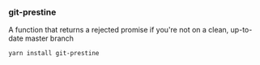 ### git-prestine

A function that returns a rejected promise if you're not on a clean, up-to-date master branch

```
yarn install git-prestine
```

